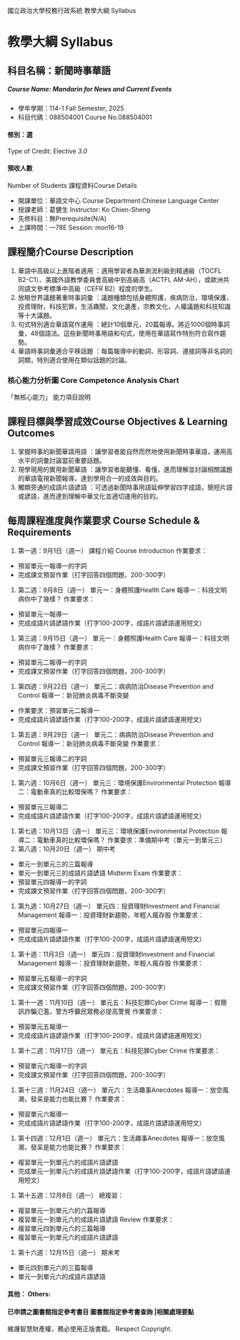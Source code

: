 國立政治大學校務行政系統 教學大綱 Syllabus
# 教學大綱 Syllabus
##  科目名稱：新聞時事華語
#####  Course Name: Mandarin for News and Current Events
  * 學年學期：114-1 Fall Semester, 2025 
  * 科目代碼：088504001 Course No.088504001
#### 修別：選
Type of Credit: Elective 
_3.0_
#### 預收人數
Number of Students
課程資料Course Details
  * 開課單位：華語文中心 Course Department:Chinese Language Center 
  * 授課老師：葛健生 Instructor: Ko Chien-Sheng 
  * 先修科目：無Prerequisite(N/A)
  * 上課時間：一78E Session: mon16-19
##  課程簡介Course Description
  1. 華語中高級以上進階者適用 ：適用學習者為華測流利級到精通級（TOCFL B2-C1）、美國外語教學委員會高級中到高級高（ACTFL AM-AH），或歐洲共同語文參考標準中高級（CEFR B2）程度的學生。
  2. 放眼世界議題著重時事詞彙 ：議題種類包括身體照護，疾病防治，環境保護，投資理財，科技犯罪，生活趣聞，文化遺產，宗教文化，人權議題和科技知識等十大議題。
  3. 句式特別適合華語寫作運用 ：總計10個單元，20篇報導。將近1000個時事詞彙，48個語法。這些新聞時事用語和句式，使用在華語寫作特別符合寫作趨勢。
  4. 華語時事詞彙適合平移話題 ：每篇報導中的動詞、形容詞、連接詞等非名詞的詞類，特別適合使用在類似話題的討論。
###  核心能力分析圖 Core Competence Analysis Chart
「無核心能力」 
能力項目說明
##  課程目標與學習成效Course Objectives & Learning Outcomes 
  1. 掌握時事的新聞華語用語 ：讓學習者能自然而然地使用新聞時事華語，運用高水平的詞彙討論當前重要話題。
  2. 現學現用的實用新聞華語 ：讓學習者能聽懂、看懂，進而理解並討論相關議題的華語電視新聞報導，達到學用合一的成效與目的。
  3. 觸類旁通的成語片語諺語 ：可透過新聞時事用語延伸學習四字成語，簡短片語或諺語，進而達到理解中華文化並適切運用的目的。
##  每周課程進度與作業要求 Course Schedule & Requirements
  1. 第一週：9月1日（週一）
課程介紹
Course Introduction
作業要求：
  * 預習單元一報導一的字詞
  * 完成課文預習作業（打字回答四個問題，200-300字）
  1. 第二週：9月8日（週一）
單元一：身體照護Health Care
報導一：科技文明病你中了幾樣？
作業要求：
  * 預習單元一報導一
  * 完成成語片語諺語作業（打字100-200字，成語片語諺語運用短文）
  1. 第三週：9月15日（週一）
單元一：身體照護Health Care
報導一：科技文明病你中了幾樣？
作業要求：
  * 預習單元二報導一的字詞
  * 完成課文預習作業（打字回答四個問題，200-300字）
  1. 第四週：9月22日（週一）
單元二：病病防治Disease Prevention and Control
報導一：新冠肺炎病毒不斷突變
  * 作業要求：預習單元二報導一
  * 完成成語片語諺語作業（打字100-200字，成語片語諺語運用短文）
  1. 第五週：9月29日（週一）
單元二：病病防治Disease Prevention and Control
報導一：新冠肺炎病毒不斷突變
作業要求：
  * 預習單元三報導二的字詞
  * 完成課文預習作業（打字回答四個問題，200-300字）
  1. 第六週：10月6日（週一）
單元三：環境保護Environmental Protection
報導二：電動車真的比較環保嗎？
作業要求：
  * 預習單元三報導二
  * 完成成語片語諺語作業（打字100-200字，成語片語諺語運用短文）
  1. 第七週：10月13日（週一）
單元三：環境保護Environmental Protection
報導二：電動車真的比較環保嗎？
作業要求：準備期中考（單元一到單元三）
  1. 第八週：10月20日（週一）
期中考
  * 單元一到單元三的三篇報導
  * 單元一到單元三的成語片語諺語
Midterm Exam
作業要求：
  * 預習單元四報導一的字詞
  * 完成課文預習作業（打字回答四個問題，200-300字）
  1. 第九週：10月27日（週一）
單元四：投資理財Investment and Financial Management
報導一：投資理財新趨勢，年輕人瘋存股
作業要求：
  * 預習單元四報導一
  * 完成成語片語諺語作業（打字100-200字，成語片語諺語運用短文）
  1. 第十週：11月3日（週一）
單元四：投資理財Investment and Financial Management
報導一：投資理財新趨勢，年輕人瘋存股
作業要求：
  * 預習單元五報導一的字詞
  * 完成課文預習作業（打字回答四個問題，200-300字）
  1. 第十一週：11月10日（週一）
單元五：科技犯罪Cyber Crime
報導一：假簡訊詐騙氾濫，警方呼籲民眾務必提高警覺
作業要求：
  * 預習單元五報導一
  * 完成成語片語諺語作業（打字100-200字，成語片語諺語運用短文）
  1. 第十二週：11月17日（週一）
單元五：科技犯罪Cyber Crime
作業要求：
  * 預習單元六報導一的字詞
  * 完成課文預習作業（打字回答四個問題，200-300字）
  1. 第十三週：11月24日（週一）
單元六：生活趣事Anecdotes
報導一：放空風潮，發呆是能力也能比賽？
作業要求：
  * 預習單元六報導一
  * 完成成語片語諺語作業（打字100-200字，成語片語諺語運用短文）
  1. 第十四週：12月1日（週一）
單元六：生活趣事Anecdotes
報導一：放空風潮，發呆是能力也能比賽？
作業要求：
  * 複習單元一到單元六的成語片語諺語
  * 完成單元一到單元六的成語片語諺語作業（打字100-200字，成語片語諺語運用短文）
  1. 第十五週：12月8日（週一）
總複習：
  * 複習單元一到單元六的六篇報導
  * 複習單元一到單元六的成語片語諺語
Review
作業要求：
  * 複習單元四到單元六的三篇報導
  * 複習單元一到單元六的成語片語諺語
  1. 第十六週：12月15日（週一）
期末考
  * 單元四到單元六的三篇報導
  * 單元一到單元六的成語片語諺語
####  其他： Others:
####  已申請之圖書館指定參考書目  圖書館指定參考書查詢 |相關處理要點
維護智慧財產權，務必使用正版書籍。 Respect Copyright.